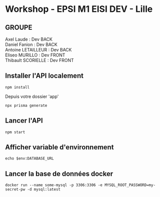 # Workshop - EPSI M1 EISI DEV - Lille

## GROUPE

Axel Laude : Dev BACK  
Daniel Fanion : Dev BACK  
Antoine LETAILLEUR : Dev BACK  
Eliseo MURILLO : Dev FRONT  
Thibault SCORIELLE : Dev FRONT  

## Installer l'API localement

`npm install`  
  
Depuis votre dossier 'app'  

`npx prisma generate`

## Lancer l'API

`npm start`

## Afficher variable d'environnement

`echo $env:DATABASE_URL`

## Lancer la base de données docker

`docker run --name some-mysql -p 3306:3306 -e MYSQL_ROOT_PASSWORD=my-secret-pw -d mysql:latest`